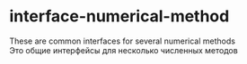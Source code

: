 # interface-numerical-method
These are common interfaces for several numerical methods\
Это общие интерфейсы для несколько численных методов
